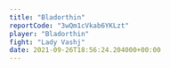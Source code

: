 ```yaml
---
title: "Bladorthin"
reportCode: "3wQm1cVkab6YKLzt"
player: "Bladorthin"
fight: "Lady Vashj"
date: 2021-09-26T18:56:24.204000+00:00
---
```

